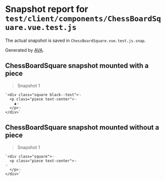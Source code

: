 # Snapshot report for `test/client/components/ChessBoardSquare.vue.test.js`

The actual snapshot is saved in `ChessBoardSquare.vue.test.js.snap`.

Generated by [AVA](https://avajs.dev).

## ChessBoardSquare snapshot mounted with a piece

> Snapshot 1

    `<div class="square black--text">␊
      <p class="piece text-center">␊
        ♟␊
      </p>␊
    </div>`

## ChessBoardSquare snapshot mounted without a piece

> Snapshot 1

    `<div class="square">␊
      <p class="piece text-center">␊
    ␊
      </p>␊
    </div>`
